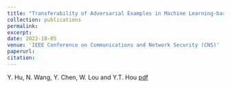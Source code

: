 ```yaml
---
title: "Transferability of Adversarial Examples in Machine Learning-based Malware Detection"
collection: publications
permalink: 
excerpt: 
date: 2022-10-05
venue: 'IEEE Conference on Communications and Network Security (CNS)'
paperurl: 
citation:
---
```


Y. Hu, N. Wang, Y. Chen, W. Lou and Y.T. Hou
[pdf](http://ning-wang1.github.io/files/CNS.pdf)

